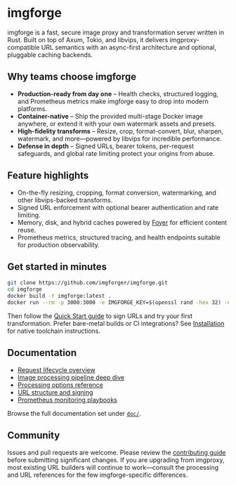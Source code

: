 # imgforge

imgforge is a fast, secure image proxy and transformation server written in Rust. Built on top of Axum, Tokio, and libvips, it delivers imgproxy-compatible URL semantics with an async-first architecture and optional, pluggable caching backends.

## Why teams choose imgforge

- **Production-ready from day one** – Health checks, structured logging, and Prometheus metrics make imgforge easy to drop into modern platforms.
- **Container-native** – Ship the provided multi-stage Docker image anywhere, or extend it with your own watermark assets and presets.
- **High-fidelity transforms** – Resize, crop, format-convert, blur, sharpen, watermark, and more—powered by libvips for incredible performance.
- **Defense in depth** – Signed URLs, bearer tokens, per-request safeguards, and global rate limiting protect your origins from abuse.

## Feature highlights

- On-the-fly resizing, cropping, format conversion, watermarking, and other libvips-backed transforms.
- Signed URL enforcement with optional bearer authentication and rate limiting.
- Memory, disk, and hybrid caches powered by [Foyer](https://foyer-rs.github.io/foyer/) for efficient content reuse.
- Prometheus metrics, structured tracing, and health endpoints suitable for production observability.

## Get started in minutes

```bash
git clone https://github.com/imgforger/imgforge.git
cd imgforge
docker build -t imgforge:latest .
docker run --rm -p 3000:3000 -e IMGFORGE_KEY=$(openssl rand -hex 32) -e IMGFORGE_SALT=$(openssl rand -hex 32) imgforge:latest
```

Then follow the [Quick Start guide](doc/2_quick_start.md) to sign URLs and try your first transformation. Prefer bare-metal builds or CI integrations? See [Installation](doc/1_installation.md) for native toolchain instructions.

## Documentation

- [Request lifecycle overview](doc/6_request_lifecycle.md)
- [Image processing pipeline deep dive](doc/12_image_processing_pipeline.md)
- [Processing options reference](doc/5_processing_options.md)
- [URL structure and signing](doc/4_url_structure.md)
- [Prometheus monitoring playbooks](doc/11_prometheus_monitoring.md)

Browse the full documentation set under [`doc/`](doc/).

## Community

Issues and pull requests are welcome. Please review the [contributing guide](CONTRIBUTING.md) before submitting significant changes. If you are upgrading from imgproxy, most existing URL builders will continue to work—consult the processing and URL references for the few imgforge-specific differences.
